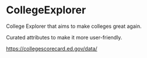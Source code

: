 # CollegeExplorer
College Explorer that aims to make colleges great again.

Curated attributes to make it more user-friendly.

https://collegescorecard.ed.gov/data/
